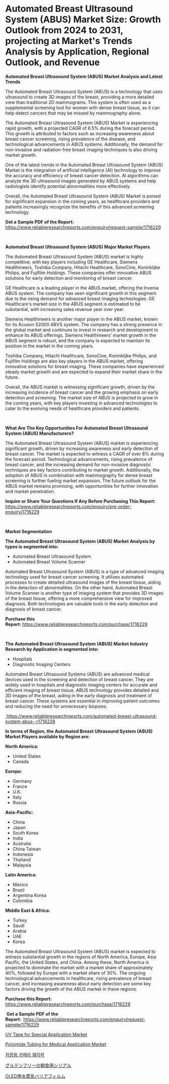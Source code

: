 <p><h1>Automated Breast Ultrasound System (ABUS) Market Size: Growth Outlook from 2024 to 2031, projecting at Market's Trends Analysis by Application, Regional Outlook, and Revenue</h1></p><p><strong>Automated Breast Ultrasound System (ABUS) Market Analysis and Latest Trends</strong></p>
<p><p>The Automated Breast Ultrasound System (ABUS) is a technology that uses ultrasound to create 3D images of the breast, providing a more detailed view than traditional 2D mammograms. This system is often used as a supplemental screening tool for women with dense breast tissue, as it can help detect cancers that may be missed by mammography alone.</p><p>The Automated Breast Ultrasound System (ABUS) Market is experiencing rapid growth, with a projected CAGR of 6.5% during the forecast period. This growth is attributed to factors such as increasing awareness about breast cancer screening, rising prevalence of the disease, and technological advancements in ABUS systems. Additionally, the demand for non-invasive and radiation-free breast imaging techniques is also driving market growth.</p><p>One of the latest trends in the Automated Breast Ultrasound System (ABUS) Market is the integration of artificial intelligence (AI) technology to improve the accuracy and efficiency of breast cancer detection. AI algorithms can analyze the 3D ultrasound images generated by ABUS systems and help radiologists identify potential abnormalities more effectively.</p><p>Overall, the Automated Breast Ultrasound System (ABUS) Market is poised for significant expansion in the coming years, as healthcare providers and patients increasingly recognize the benefits of this advanced screening technology.</p></p>
<p><strong>Get a Sample PDF of the Report:&nbsp;</strong> <a href="https://www.reliableresearchreports.com/enquiry/request-sample/1716229">https://www.reliableresearchreports.com/enquiry/request-sample/1716229</a></p>
<p>&nbsp;</p>
<p><strong>Automated Breast Ultrasound System (ABUS) Major Market Players</strong></p>
<p><p>The Automated Breast Ultrasound System (ABUS) market is highly competitive, with key players including GE Healthcare, Siemens Healthineers, Toshiba Company, Hitachi Healthcare, SonoCine, Koninklijke Philips, and Fujifilm Holdings. These companies offer innovative ABUS solutions for early detection and monitoring of breast cancer.</p><p>GE Healthcare is a leading player in the ABUS market, offering the Invenia ABUS system. The company has seen significant growth in this segment due to the rising demand for advanced breast imaging technologies. GE Healthcare's market size in the ABUS segment is estimated to be substantial, with increasing sales revenue year over year.</p><p>Siemens Healthineers is another major player in the ABUS market, known for its Acuson S2000 ABVS system. The company has a strong presence in the global market and continues to invest in research and development to enhance its ABUS offerings. Siemens Healthineers' market growth in the ABUS segment is robust, and the company is expected to maintain its position in the market in the coming years.</p><p>Toshiba Company, Hitachi Healthcare, SonoCine, Koninklijke Philips, and Fujifilm Holdings are also key players in the ABUS market, offering innovative solutions for breast imaging. These companies have experienced steady market growth and are expected to expand their market share in the future.</p><p>Overall, the ABUS market is witnessing significant growth, driven by the increasing incidence of breast cancer and the growing emphasis on early detection and screening. The market size of ABUS is projected to grow in the coming years, with key players investing in advanced technologies to cater to the evolving needs of healthcare providers and patients.</p></p>
<p>&nbsp;</p>
<p><strong>What Are The Key Opportunities For Automated Breast Ultrasound System (ABUS) Manufacturers?</strong></p>
<p><p>The Automated Breast Ultrasound System (ABUS) market is experiencing significant growth, driven by increasing awareness and early detection of breast cancer. The market is expected to witness a CAGR of over 8% during the forecast period. Technological advancements, rising prevalence of breast cancer, and the increasing demand for non-invasive diagnostic techniques are key factors contributing to market growth. Additionally, the adoption of ABUS in combination with mammography for dense breast screening is further fueling market expansion. The future outlook for the ABUS market remains promising, with opportunities for further innovation and market penetration.</p></p>
<p><strong>Inquire or Share Your Questions If Any Before Purchasing This Report:</strong> <a href="https://www.reliableresearchreports.com/enquiry/pre-order-enquiry/1716229">https://www.reliableresearchreports.com/enquiry/pre-order-enquiry/1716229</a></p>
<p>&nbsp;</p>
<p><strong>Market Segmentation</strong></p>
<p><strong>The Automated Breast Ultrasound System (ABUS) Market Analysis by types is segmented into:</strong></p>
<p><ul><li>Automated Breast Ultrasound System</li><li>Automated Breast Volume Scanner</li></ul></p>
<p><p>Automated Breast Ultrasound System (ABUS) is a type of advanced imaging technology used for breast cancer screening. It utilizes automated processes to create detailed ultrasound images of the breast tissue, aiding in the detection of abnormalities. On the other hand, Automated Breast Volume Scanner is another type of imaging system that provides 3D images of the breast tissue, offering a more comprehensive view for improved diagnosis. Both technologies are valuable tools in the early detection and diagnosis of breast cancer.</p></p>
<p><strong>Purchase this Report:&nbsp;</strong><a href="https://www.reliableresearchreports.com/purchase/1716229">https://www.reliableresearchreports.com/purchase/1716229</a></p>
<p>&nbsp;</p>
<p><strong>The Automated Breast Ultrasound System (ABUS) Market Industry Research by Application is segmented into:</strong></p>
<p><ul><li>Hospitals</li><li>Diagnostic Imaging Centers</li></ul></p>
<p><p>Automated Breast Ultrasound Systems (ABUS) are advanced medical devices used in the screening and detection of breast cancer. They are widely used in hospitals and diagnostic imaging centers for accurate and efficient imaging of breast tissue. ABUS technology provides detailed and 3D images of the breast, aiding in the early diagnosis and treatment of breast cancer. These systems are essential in improving patient outcomes and reducing the need for unnecessary biopsies.</p></p>
<p><a href="https://www.reliableresearchreports.com/automated-breast-ultrasound-system-abus--r1716229">&nbsp;https://www.reliableresearchreports.com/automated-breast-ultrasound-system-abus--r1716229</a></p>
<p><strong>In terms of Region, the Automated Breast Ultrasound System (ABUS) Market Players available by Region are:</strong></p>
<p>
    <p> <strong> North America: </strong>
        <ul>
            <li>United States</li>
            <li>Canada</li>
        </ul>
        </p> 
    <p> <strong> Europe: </strong>
        <ul>
            <li>Germany</li>
            <li>France</li>
            <li>U.K.</li>
            <li>Italy</li>
            <li>Russia</li>
        </ul>
        </p> 
    <p> <strong> Asia-Pacific: </strong>
        <ul>
            <li>China</li>
            <li>Japan</li>
            <li>South Korea</li>
            <li>India</li>
            <li>Australia</li>
            <li>China Taiwan</li>
            <li>Indonesia</li>
            <li>Thailand</li>
            <li>Malaysia</li>
        </ul>
        </p> 
    <p> <strong> Latin America: </strong>
        <ul>
            <li>Mexico</li>
            <li>Brazil</li>
            <li>Argentina Korea</li>
            <li>Colombia</li>
        </ul>
        </p> 
    <p> <strong> Middle East & Africa: </strong>
        <ul>
            <li>Turkey</li>
            <li>Saudi</li>
            <li>Arabia</li>
            <li>UAE</li>
            <li>Korea</li>
        </ul>
    </p>
    </p>
<p><p>The Automated Breast Ultrasound System (ABUS) market is expected to witness substantial growth in the regions of North America, Europe, Asia Pacific, the United States, and China. Among these, North America is projected to dominate the market with a market share of approximately 40%, followed by Europe with a market share of 30%. The ongoing technological advancements in healthcare, rising prevalence of breast cancer, and increasing awareness about early detection are some key factors driving the growth of the ABUS market in these regions.</p></p>
<p><strong>Purchase this Report: </strong><a href="https://www.reliableresearchreports.com/purchase/1716229">https://www.reliableresearchreports.com/purchase/1716229</a></p>
<p>&nbsp;<strong>Get a Sample PDF of the Report:&nbsp;&nbsp;</strong><a href="https://www.reliableresearchreports.com/enquiry/request-sample/1716229">https://www.reliableresearchreports.com/enquiry/request-sample/1716229</a></p>
<p><strong></strong></p>
<p><p><a href="https://github.com/GroverBarry/Market-Research-Report-List-5/blob/main/uv-tape-for-special-application-market.md">UV Tape for Special Application Market</a></p><p><a href="https://github.com/susanjprice2023/Market-Research-Report-List-1/blob/main/polyimide-tubing-for-medical-application-market.md">Polyimide Tubing for Medical Application Market</a></p><p><a href="https://github.com/durgin521/Market-Research-Report-List-1/blob/main/9301656110936.md">차량용 카메라 웨이퍼</a></p><p><a href="https://github.com/zjkmgcs938405/Market-Research-Report-List-2/blob/main/8058096113805.md">グルテンフリーの朝食用シリアル</a></p><p><a href="https://github.com/mohamedbakry57/Market-Research-Report-List-4/blob/main/2610951113804.md">OLED用水蒸気バリアフィルム</a></p></p>